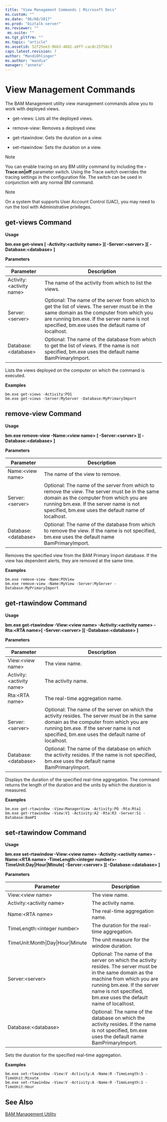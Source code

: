 ```yaml
---
title: "View Management Commands | Microsoft Docs"
ms.custom: ""
ms.date: "06/08/2017"
ms.prod: "biztalk-server"
ms.reviewer: ""
 ms.suite: ""
ms.tgt_pltfrm: ""
ms.topic: "article"
ms.assetid: 52f25ee3-9bb3-4682-a9ff-cac8c25f58c3
caps.latest.revision: 7
author: "MandiOhlinger"
ms.author: "mandia"
manager: "anneta"
---
```

# View Management Commands
The BAM Management utility view management commands allow you to work with deployed views.  
  
-   get-views: Lists all the deployed views.  
  
-   remove-view: Removes a deployed view.  
  
-   get-rtawindow: Gets the duration on a view.  
  
-   set-rtawindow: Sets the duration on a view.  
  
> [!NOTE]
>  You can enable tracing on any BM utility command by including the **-Trace:on&#124;off** parameter switch. Using the Trace switch overrides the tracing settings in the configuration file. The switch can be used in conjunction with any normal BM command.  
  
> [!NOTE]
>  On a system that supports User Account Control (UAC), you may need to run the tool with Administrative privileges.  
  
## get-views Command  
 **Usage**  
  
 **bm.exe get-views [ -Activity:\<activity name> ][ -Server:\<server> ][ -Database:\<database> ]**  
  
 **Parameters**  
  
|Parameter|Description|  
|---------------|-----------------|  
|Activity:\<activity name>|The name of the activity from which to list the views.|  
|Server:\<server>|Optional: The name of the server from which to get the list of views. The server must be in the same domain as the computer from which you are running bm.exe. If the server name is not specified, bm.exe uses the default name of localhost.|  
|Database:\<database>|Optional: The name of the database from which to get the list of views. If the name is not specified, bm.exe uses the default name BamPrimaryImport.|  
  
 Lists the views deployed on the computer on which the command is executed.  
  
 **Examples**  
  
```  
bm.exe get-views -Activity:PO1  
bm.exe get-views -Server:MyServer -Database:MyPrimaryImport  
```  
  
## remove-view Command  
 **Usage**  
  
 **bm.exe remove-view -Name:\<view name> [ -Server:\<server> ][ -Database:\<database> ]**  
  
 **Parameters**  
  
|Parameter|Description|  
|---------------|-----------------|  
|Name:\<view name>|The name of the view to remove.|  
|Server:\<server>|Optional: The name of the server from which to remove the view. The server must be in the same domain as the computer from which you are running bm.exe. If the server name is not specified, bm.exe uses the default name of localhost.|  
|Database:\<database>|Optional: The name of the database from which to remove the view. If the name is not specified, bm.exe uses the default name BamPrimaryImport.|  
  
 Removes the specified view from the BAM Primary Import database. If the view has dependent alerts, they are removed at the same time.  
  
 **Examples**  
  
```  
bm.exe remove-view -Name:POView  
bm.exe remove-view -Name:MyView -Server:MyServer -Database:MyPrimaryImport  
```  
  
## get-rtawindow Command  
 **Usage**  
  
 **bm.exe get-rtawindow -View:\<view name> -Activity:\<activity name> -Rta:\<RTA name>[ -Server:\<server> ][ -Database:\<database> ]**  
  
 **Parameters**  
  
|Parameter|Description|  
|---------------|-----------------|  
|View:\<view name>|The view name.|  
|Activity:\<activity name>|The activity name.|  
|Rta:\<RTA name>|The real-time aggregation name.|  
|Server:\<server>|Optional: The name of the server on which the activity resides. The server must be in the same domain as the computer from which you are running bm.exe. If the server name is not specified, bm.exe uses the default name of localhost.|  
|Database:\<database>|Optional: The name of the database on which the activity resides. If the name is not specified, bm.exe uses the default name BamPrimaryImport.|  
  
 Displays the duration of the specified real-time aggregation. The command returns the length of the duration and the units by which the duration is measured.  
  
 **Examples**  
  
```  
bm.exe get-rtawindow -View:ManagerView -Activity:PO -Rta:Rta1  
bm.exe get-rtawindow -View:V1 -Activity:A2 -Rta:R3 -Server:S1 -Database:BamPI  
```  
  
## set-rtawindow Command  
 **Usage**  
  
 **bm.exe set-rtawindow -View:\<view name> -Activity:\<activity name> -Name:\<RTA name> -TimeLength:\<integer number>-TimeUnit:Day&#124;Hour&#124;Minute[ -Server:\<server> ][ -Database:\<database> ]**  
  
 **Parameters**  
  
|Parameter|Description|  
|---------------|-----------------|  
|View:\<view name>|The view name.|  
|Activity:\<activity name>|The activity name.|  
|Name:\<RTA name>|The real-time aggregation name.|  
|TimeLength:\<integer number>|The duration for the real-time aggregation.|  
|TimeUnit:Month&#124;Day&#124;Hour&#124;Minute|The unit measure for the window duration.|  
|Server:\<server>|Optional: The name of the server on which the activity resides. The server must be in the same domain as the machine from which you are running bm.exe. If the server name is not specified, bm.exe uses the default name of localhost.|  
|Database:\<database>|Optional: The name of the database on which the activity resides. If the name is not specified, bm.exe uses the default name BamPrimaryImport.|  
  
 Sets the duration for the specified real-time aggregation.  
  
 **Examples**  
  
```  
bm.exe set-rtawindow -View:V -Activity:A -Name:R -TimeLength:5 -TimeUnit:Minute  
bm.exe set-rtawindow -View:V -Activity:A -Name:R -TimeLength:1 -TimeUnit:Hour  
```  
  
## See Also  
 [BAM Management Utility](../core/bam-management-utility.md)